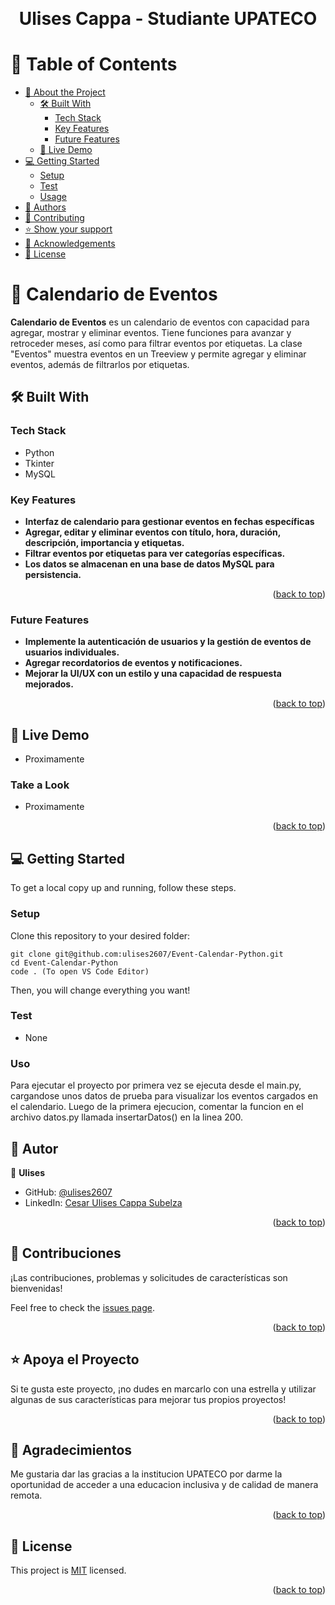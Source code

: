 
<a name="readme-top"></a>

<div align="center">
  <br/>
  <h1><b> Ulises Cappa - Studiante UPATECO</b></h3>
</div>

<!-- TABLE OF CONTENTS -->

# 📗 Table of Contents

- [📖 About the Project](#about-project)
  - [🛠 Built With](#built-with)
    - [Tech Stack](#tech-stack)
    - [Key Features](#key-features)
    - [Future Features](#future-features)
  - [🚀 Live Demo](#live-demo)
- [💻 Getting Started](#getting-started)
  - [Setup](#setup)
  - [Test](#test)
  - [Usage](#usage)
- [👥 Authors](#authors)
- [🤝 Contributing](#contributing)
- [⭐️ Show your support](#support)
- [🙏 Acknowledgements](#acknowledgements)
- [📝 License](#license)

<!-- PROJECT DESCRIPTION -->

# 📖 Calendario de Eventos<a name="about-project"></a>

**Calendario de Eventos** es un calendario de eventos con capacidad para agregar, mostrar y eliminar eventos. Tiene funciones para avanzar y retroceder meses, así como para filtrar eventos por etiquetas. La clase "Eventos" muestra eventos en un Treeview y permite agregar y eliminar eventos, además de filtrarlos por etiquetas.

## 🛠 Built With <a name="built-with"></a>

### Tech Stack <a name="tech-stack"></a>


  <ul>
    <li>Python</li>
    <li>Tkinter</li>
    <li>MySQL</li>
  </ul>


<!-- Features -->

### Key Features <a name="key-features"></a>

- **Interfaz de calendario para gestionar eventos en fechas específicas**
- **Agregar, editar y eliminar eventos con título, hora, duración, descripción, importancia y etiquetas.**
- **Filtrar eventos por etiquetas para ver categorías específicas.**
- **Los datos se almacenan en una base de datos MySQL para persistencia.**

<p align="right">(<a href="#readme-top">back to top</a>)</p>

### Future Features <a name="future-features"></a>

- **Implemente la autenticación de usuarios y la gestión de eventos de usuarios individuales.**
- **Agregar recordatorios de eventos y notificaciones.**
- **Mejorar la UI/UX con un estilo y una capacidad de respuesta mejorados.**

<p align="right">(<a href="#readme-top">back to top</a>)</p>

## 🚀 Live Demo <a name="live-demo"></a>
- Proximamente

### Take a Look

- Proximamente

<p align="right">(<a href="#readme-top">back to top</a>)</p>

## 💻 Getting Started <a name="getting-started"></a>

To get a local copy up and running, follow these steps.

### Setup

Clone this repository to your desired folder:

```
git clone git@github.com:ulises2607/Event-Calendar-Python.git
cd Event-Calendar-Python
code . (To open VS Code Editor)
```

Then, you will change everything you want!

### Test

- None

### Uso

Para ejecutar el proyecto por primera vez se ejecuta desde el main.py, cargandose unos datos de prueba para visualizar los eventos cargados en el calendario. Luego de la primera ejecucion, comentar la funcion en el archivo datos.py llamada insertarDatos() en la linea 200.



## 👥 Autor <a name="authors"></a>


👤 **Ulises**
- GitHub: [@ulises2607](https://github.com/ulises2607)
- LinkedIn: [Cesar Ulises Cappa Subelza](https://www.linkedin.com/in/cesar-ulises-cappa-subelza/)

<p align="right">(<a href="#readme-top">back to top</a>)</p>

## 🤝 Contribuciones <a name="contributing"></a>

¡Las contribuciones, problemas y solicitudes de características son bienvenidas! 

Feel free to check the [issues page](https://github.com/ulises2607/Event-Calendar-Python/issues).

<p align="right">(<a href="#readme-top">back to top</a>)</p>

## ⭐️ Apoya el Proyecto <a name="support"></a>

Si te gusta este proyecto, ¡no dudes en marcarlo con una estrella y utilizar algunas de sus características para mejorar tus propios proyectos!

<p align="right">(<a href="#readme-top">back to top</a>)</p>

## 🙏 Agradecimientos <a name="acknowledgements"></a>

Me gustaria dar las gracias a la institucion UPATECO por darme la oportunidad de acceder a una educacion inclusiva y de calidad de manera remota.

<p align="right">(<a href="#readme-top">back to top</a>)</p>

## 📝 License <a name="license"></a>

This project is [MIT](https://github.com/ulises2607/Awesome-Books-v2/blob/main/LICENSE) licensed.

<p align="right">(<a href="#readme-top">back to top</a>)</p>